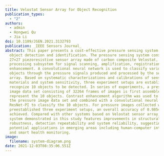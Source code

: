 ```yaml
---
title: Velostat Sensor Array for Object Recognition
publication_types:
  - "2"
authors:
  - admin
  - Hongwei Qu
  - Jia Li
doi: 10.1109/JSEN.2021.3132793
publication: _IEEE Sensors Journal_
abstract: This paper presents a cost-effective pressure sensing system for
  object detection and identification. The pressure sensing system consists of a
  27×27 piezoresistive sensor array made of carbon composite Velostat, a signal
  processing subsystem for signal scanning, amplification, registration, and
  enhancement. A convolutional neural network is used to classify various
  objects through the pressure signals produced and processed by the sensing
  array. Based on systematic characterizations and calibrations of sensing
  materials and system sensitivity, three experiment setups are established to
  recognize 10 objects to be detected. In series of experiments, a pressure
  image data set consisting of 32264 frames of images is first assembled to
  represent the 10 objects. Contrast enhancement algorithm was used to process
  the pressure image data set and combined with a convolutional neural network
  ResNet-PI to classify the 10 objects. For pressure images collected with the
  preestablished three experiment setups, an overall accuracy of 0.9854 is
  achieved. Compared with other systems based on Velostat sensor array, the
  system demonstrated in this study features improvements in structural
  robustness, detection repeatability and system reliability, suggesting its
  potential applications in emerging areas including human-computer interaction
  and smart health monitoring.
image:
  filename: system-diagram.png
date: 2021-12-03T08:35:06.551Z
---
```

